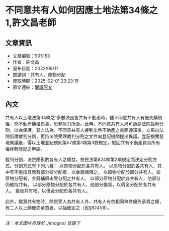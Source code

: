 # 不同意共有人如何因應土地法第34條之1,許文昌老師

## 文章資訊
- 文章編號：905153
- 作者：許文昌
- 發布日期：2022/08/11
- 關鍵詞：共有人、原物分配
- 爬取時間：2025-02-01 23:23:15
- 原文連結：[閱讀原文](https://real-estate.get.com.tw/Columns/detail.aspx?no=905153)

## 內文


共有人以土地法第34條之1多數決出售共有不動產時，雖不同意共有人有優先購買權，然不動產價格昂貴，恐非財力所及。此時，不同意共有人尚可訴請法院裁判分割，以為保護。其方法為，不同意共有人接到出售不動產之書面通知後，立馬向法院訴請裁判分割，再持法院受理裁判分割之文件向登記機關提出異議。登記機關發現異議後，得以土地登記規則第57條第1項第3款規定，駁回共有不動產買賣所有權移轉登記之申請。


裁判分割，法院應斟酌各有人之權益，依民法第824條第2項規定而決定分割方式。分割方式有下列六種：
以原物分配於各共有人。
以原物分配於各共有人，其中有不能按其應有部分受分配者，以金錢補償之。
以原物分配於部分共有人，受原物分配者，金錢補償未受分配之共有人。
以部分原物分配於各共有人，他部分仍維持共有。
以部分原物分配於各共有人，他部分變賣，以價金分配於各共有人。
變賣共有物，以價金分配於各共有人。


此外，變賣共有物時，除買受人為共有人外，共有人有依相同條件優先承買之權，有二人以上願優先承買者，以抽籤定之（民§824VII）。

---
*注：本文圖片存放於 ./images/ 目錄下*
